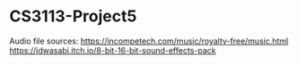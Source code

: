 # CS3113-Project5

Audio file sources:
https://incompetech.com/music/royalty-free/music.html
https://jdwasabi.itch.io/8-bit-16-bit-sound-effects-pack
